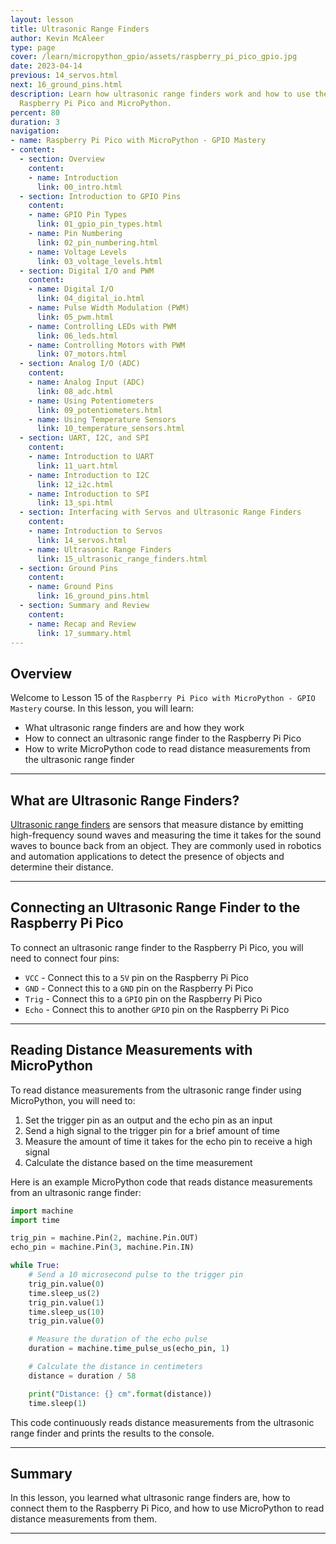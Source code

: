 ```yaml
---
layout: lesson
title: Ultrasonic Range Finders
author: Kevin McAleer
type: page
cover: /learn/micropython_gpio/assets/raspberry_pi_pico_gpio.jpg
date: 2023-04-14
previous: 14_servos.html
next: 16_ground_pins.html
description: Learn how ultrasonic range finders work and how to use them with the
  Raspberry Pi Pico and MicroPython.
percent: 80
duration: 3
navigation:
- name: Raspberry Pi Pico with MicroPython - GPIO Mastery
- content:
  - section: Overview
    content:
    - name: Introduction
      link: 00_intro.html
  - section: Introduction to GPIO Pins
    content:
    - name: GPIO Pin Types
      link: 01_gpio_pin_types.html
    - name: Pin Numbering
      link: 02_pin_numbering.html
    - name: Voltage Levels
      link: 03_voltage_levels.html
  - section: Digital I/O and PWM
    content:
    - name: Digital I/O
      link: 04_digital_io.html
    - name: Pulse Width Modulation (PWM)
      link: 05_pwm.html
    - name: Controlling LEDs with PWM
      link: 06_leds.html
    - name: Controlling Motors with PWM
      link: 07_motors.html
  - section: Analog I/O (ADC)
    content:
    - name: Analog Input (ADC)
      link: 08_adc.html
    - name: Using Potentiometers
      link: 09_potentiometers.html
    - name: Using Temperature Sensors
      link: 10_temperature_sensors.html
  - section: UART, I2C, and SPI
    content:
    - name: Introduction to UART
      link: 11_uart.html
    - name: Introduction to I2C
      link: 12_i2c.html
    - name: Introduction to SPI
      link: 13_spi.html
  - section: Interfacing with Servos and Ultrasonic Range Finders
    content:
    - name: Introduction to Servos
      link: 14_servos.html
    - name: Ultrasonic Range Finders
      link: 15_ultrasonic_range_finders.html
  - section: Ground Pins
    content:
    - name: Ground Pins
      link: 16_ground_pins.html
  - section: Summary and Review
    content:
    - name: Recap and Review
      link: 17_summary.html
---
```



## Overview

Welcome to Lesson 15 of the `Raspberry Pi Pico with MicroPython - GPIO Mastery` course. In this lesson, you will learn:

* What ultrasonic range finders are and how they work
* How to connect an ultrasonic range finder to the Raspberry Pi Pico
* How to write MicroPython code to read distance measurements from the ultrasonic range finder

---

## What are Ultrasonic Range Finders?

[Ultrasonic range finders](/resources/how_it_works/ultrasonic) are sensors that measure distance by emitting high-frequency sound waves and measuring the time it takes for the sound waves to bounce back from an object. They are commonly used in robotics and automation applications to detect the presence of objects and determine their distance.

---

## Connecting an Ultrasonic Range Finder to the Raspberry Pi Pico

To connect an ultrasonic range finder to the Raspberry Pi Pico, you will need to connect four pins:

* `VCC` - Connect this to a `5V` pin on the Raspberry Pi Pico
* `GND` - Connect this to a `GND` pin on the Raspberry Pi Pico
* `Trig` - Connect this to a `GPIO` pin on the Raspberry Pi Pico
* `Echo` - Connect this to another `GPIO` pin on the Raspberry Pi Pico

---

## Reading Distance Measurements with MicroPython

To read distance measurements from the ultrasonic range finder using MicroPython, you will need to:

1. Set the trigger pin as an output and the echo pin as an input
2. Send a high signal to the trigger pin for a brief amount of time
3. Measure the amount of time it takes for the echo pin to receive a high signal
4. Calculate the distance based on the time measurement

Here is an example MicroPython code that reads distance measurements from an ultrasonic range finder:

```python
import machine
import time

trig_pin = machine.Pin(2, machine.Pin.OUT)
echo_pin = machine.Pin(3, machine.Pin.IN)

while True:
    # Send a 10 microsecond pulse to the trigger pin
    trig_pin.value(0)
    time.sleep_us(2)
    trig_pin.value(1)
    time.sleep_us(10)
    trig_pin.value(0)

    # Measure the duration of the echo pulse
    duration = machine.time_pulse_us(echo_pin, 1)

    # Calculate the distance in centimeters
    distance = duration / 58

    print("Distance: {} cm".format(distance))
    time.sleep(1)
```

This code continuously reads distance measurements from the ultrasonic range finder and prints the results to the console.

---

## Summary

In this lesson, you learned what ultrasonic range finders are, how to connect them to the Raspberry Pi Pico, and how to use MicroPython to read distance measurements from them.

---
